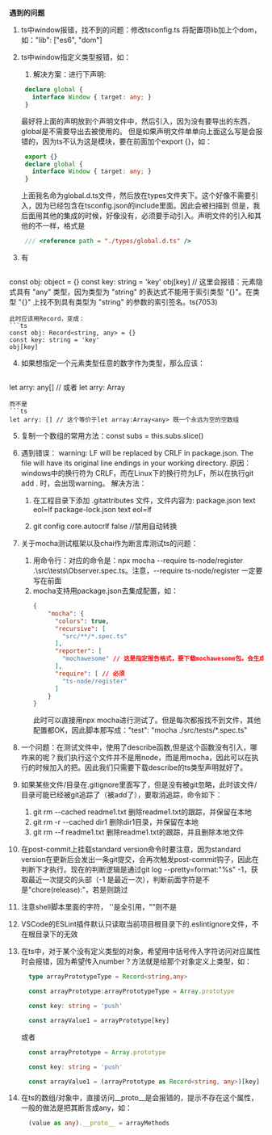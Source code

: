 <!--
 * @Author: 蓝胖子007 1829390613@qq.com
 * @Date: 2023-02-11 14:23:59
 * @LastEditors: 蓝胖子007 1829390613@qq.com
 * @LastEditTime: 2023-02-12 11:46:11
 * @FilePath: \vue2\note.md
 * @Description: 
 * 
 * Copyright (c) 2023 by ${git_name_email}, All Rights Reserved. 
-->
<!--
 * @Author: 蓝胖子007 1829390613@qq.com
 * @Date: 2023-02-10 19:10:17
 * @LastEditors: 蓝胖子007 1829390613@qq.com
 * @LastEditTime: 2023-02-11 14:17:00
 * @FilePath: \vue2\note.md
 * @Description: 
 * 
 * Copyright (c) 2023 by ${git_name_email}, All Rights Reserved. 
-->
**遇到的问题**

1. ts中window报错，找不到的问题：修改tsconfig.ts 将配置项lib加上个dom，如："lib": ["es6", "dom"]
2. ts中window指定义类型报错，如：
   1. 解决方案：进行下声明:
   ```ts
    declare global {
      interface Window { target: any; }
    }
   ```
   最好将上面的声明放到个声明文件中，然后引入，因为没有要导出的东西，global是不需要导出去被使用的。
   但是如果声明文件单单向上面这么写是会报错的，因为ts不认为这是模块，要在前面加个export {}，如：
   ```ts
    export {}
    declare global {
      interface Window { target: any; }
    }
   ```
   上面我名命为global.d.ts文件，然后放在types文件夹下。这个好像不需要引入，因为已经包含在tsconfig.json的include里面。因此会被扫描到
   但是，我后面用其他的集成的时候，好像没有，必须要手动引入。声明文件的引入和其他的不一样，格式是
   ```ts
    /// <reference path = "./types/global.d.ts" /> 
   ```

3. 有
   ```ts
  const obj: object = {}
  const key: string = 'key'
  obj[key] // 这里会报错：元素隐式具有 "any" 类型，因为类型为 "string" 的表达式不能用于索引类型 "{}"。在类型 "{}" 上找不到具有类型为 "string" 的参数的索引签名。ts(7053)
   ```
   此时应该用Record，变成：
   ```ts
  const obj: Record<string, any> = {}
  const key: string = 'key'
  obj[key]
   ```

4. 如果想指定一个元素类型任意的数字作为类型，那么应该：
   ```ts
  let arry: any[]
  // 或者
  let arry: Array<any>
   ```
   而不是
   ```ts
  let arry: [] // 这个等价于let array:Array<any> 既一个永远为空的空数组
   ```

5. 复制一个数组的常用方法：const subs = this.subs.slice()
6. 遇到错误：
  warning: LF will be replaced by CRLF in package.json.
  The file will have its original line endings in your working directory.
  原因：windows中的换行符为 CRLF，而在Linux下的换行符为LF，所以在执行git add . 时，会出现warning。
  解决方法：
    1. 在工程目录下添加 .gitattributes 文件，文件内容为:
        package.json text eol=lf
        package-lock.json text eol=lf
        
    2. git config core.autocrlf false  //禁用自动转换 

7. 关于mocha测试框架以及chai作为断言库测试ts的问题：
   1. 用命令行：对应的命令是：npx mocha --require ts-node/register .\src\tests\Observer.spec.ts。注意，--require ts-node/register 一定要写在前面
   2. mocha支持用package.json去集成配置，如：
      ```json
      {
          "mocha": {
            "colors": true,
            "recursive": [
              "src/**/*.spec.ts"
            ],
            "reporter": [
              "mochawesome" // 这是指定报告格式，要下载mochawesome包。会生成报告单，如html格式，然后任选
            ],
            "require": [ // 必须
              "ts-node/register"
            ]
          }
      }
      ```
      此时可以直接用npx mocha进行测试了。但是每次都报找不到文件，其他配置都OK，因此脚本那写成："test": "mocha ./src/tests/*.spec.ts"

8. 一个问题：在测试文件中，使用了describe函数,但是这个函数没有引入，哪咋来的呢？我们执行这个文件并不是用node，而是用mocha，因此可以在执行的时候加入的把。因此我们只需要下载describe的ts类型声明就好了。
9. 如果某些文件/目录在.gitignore里面写了，但是没有被git忽略，此时该文件/目录可能已经被git追踪了（被add了），要取消追踪，命令如下：
   1.  git rm --cached readme1.txt 删除readme1.txt的跟踪，并保留在本地
   2.  git rm -r --cached dir1  删除dir1目录，并保留在本地
   3.  git rm --f readme1.txt 删除readme1.txt的跟踪，并且删除本地文件
10. 在post-commit上挂载standard version命令时要注意，因为standard version在更新后会发出一条git提交，会再次触发post-commit钩子，因此在判断下才执行。现在的判断逻辑是通过git log --pretty=format:"%s" -1，获取最近一次提交的头部（-1 是最近一次），判断前面字符是不是"chore(release):"，若是则跳过
11. 注意shell脚本里面的字符， ''是全引用，""则不是
12. VSCode的ESLint插件默认只读取当前项目根目录下的.eslintignore文件，不在根目录下的无效
13. 在ts中，对于某个没有定义类型的对象，希望用中括号传入字符访问对应属性时会报错，因为希望传入number？方法就是给那个对象定义上类型，如：
    ```ts
      type arrayPrototypeType = Record<string,any>

      const arrayPrototype:arrayPrototypeType = Array.prototype

      const key: string = 'push'

      const arrayValue1 = arrayPrototype[key]
    ```
    或者
    ```ts
      const arrayPrototype = Array.prototype

      const key: string = 'push'

      const arrayValue1 = (arrayPrototype as Record<string, any>)[key]
14. 在ts的数组/对象中，直接访问__proto__是会报错的，提示不存在这个属性，一般的做法是把其断言成any，如：
    ```ts
      (value as any).__proto__ = arrayMethods
    ```

    